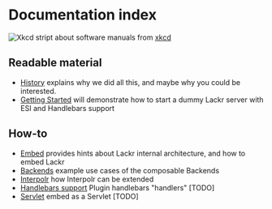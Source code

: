 Documentation index
===================

![Xkcd stript about software manuals](http://imgs.xkcd.com/comics/manuals.png)
from [xkcd](http://xkcd.com/license.html)

Readable material
----------------
- [History](history.md) explains why we did all this, and maybe why you could be interested.
- [Getting Started](getting-started.md) will demonstrate how to start a dummy Lackr server with ESI and Handlebars
  support

How-to
------
- [Embed](embed.md) provides hints about Lackr internal architecture, and how to embed Lackr
- [Backends](backends.md) example use cases of the composable Backends
- [Interpolr](interpolr.md) how Interpolr can be extended
- [Handlebars support](handlebars.md) Plugin handlebars "handlers" [TODO]
- [Servlet](servlet.md) embed as a Servlet [TODO]

